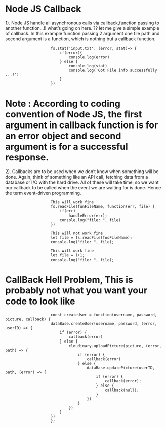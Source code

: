 # Node JS Callback

1). Node JS handle all asynchronous calls via callback,function passing to another function…!! what’s going on here..?? let me give a simple example of callback. In this example function passing 2 argument one file path and second argument is a function, which is nothing but a callback function.

                        fs.stat('input.txt', (error, stat)=> {
                            if(error){
                                console.log(error)
                            } else {
                                console.log(stat)
                                console.log('Got File info successfully ...!')
                            }
                        })


# Note : According to coding convention of Node JS, the first argument in callback function is for an error object and second argument is for a successful response.

2). Callbacks are to be used when we don’t know when something will be done. Again, think of something like an API call, fetching data from a database or I/O with the hard drive. All of these will take time, so we want our callback to be called when the event we are waiting for is done. Hence the term event-driven programming.

                        This will work fine 
                        fs.readFile(funFileName, function(err, file) {
                            if(err)
                                handleError(err);
                            console.log("file: ", file)
                        })

                        This will not work fine
                        let file = fs.readFile(fooFileName);
                        console.log("file: ", file);

                        This will work fine
                        let file = 1+1;
                        console.log("file: ", file);

# CallBack Hell Problem, This is probably not what you want your code to look like

                        const createUser = function(username, password, picture, callback) {
                        dataBase.createUser(username, password, (error, userID) => {
                            if (error) {
                                callback(error)
                            } else {
                                cloudinary.uploadPicture(picture, (error, path) => {
                                    if (error) {
                                        callback(error)
                                    } else {
                                        dataBase.updatePicture(userID, path, (error) => {
                                            if (error) {
                                                callback(error);
                                            } else {
                                                callback(null);
                                            }
                                        })
                                    }
                                })
                            }
                        })
                        };
